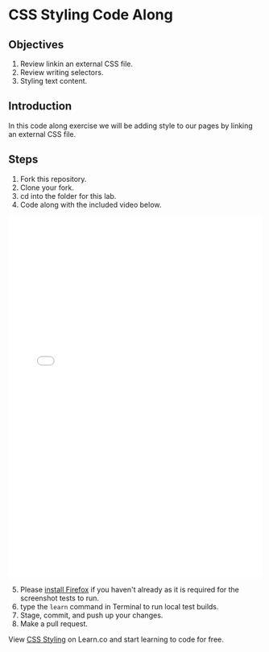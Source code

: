 # CSS Styling Code Along

## Objectives

1. Review linkin an external CSS file.
2. Review writing selectors.
3. Styling text content.

## Introduction

In this code along exercise we will be adding style to our pages by linking an external CSS file.

## Steps

1. Fork this repository.
2. Clone your fork.
3. cd into the folder for this lab.
4. Code along with the included video below.

<iframe width="100%" height="720" src="//www.youtube.com/embed/aA8k-hK8qzg?rel=0&amp;controls=1&amp;showinfo=1" frameborder="0" allowfullscreen></iframe></iframe>

5. Please <a href="https://www.mozilla.org/en-US/firefox/new/" target="_blank">install Firefox</a> if you haven't already as it is required for the screenshot tests to run. 
6. type the `learn` command in Terminal to run local test builds.
7. Stage, commit, and push up your changes.
8. Make a pull request.

<p data-visibility='hidden'>View <a href='https://learn.co/lessons/CSS-Styling' title='CSS Styling'>CSS Styling</a> on Learn.co and start learning to code for free.</p>

